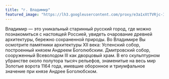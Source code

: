 ```yaml
---
title: "г. Владимир"
featured_image: "https://lh3.googleusercontent.com/proxy/e3a1xXtTVRjc-I8bPUnlRVZFd845Y543HBP6SJOw8heOgTxMGot78ij6AOrTDNrqmccIDi84Ew2e9vDjteMVJYu6pcfTxthvgiG3VXG_nt6OcZ-4N-5lW-CMgjFs7XPPOCZsA-W2AihwMbXoYZ0CLIyZ7WTCivn_DYAOWsgsW-YIKUhYzYdXKF7Z9hRzrdyj41ocWQf9IwiU23FBTwC4hXf94CUp0aBDvup6v79HnGy750hkjMNAnWHh1_TD5ccE-y_WtgROeWo3SpvVLfvCutTsgsS9RP-GMz7xI8QuntNjObQ2h4LF_ZEuO2t1TuSdots-ViLJBstXXt800IkpN5wJtN8KnxsuxSFdYK2bHy_dKIlZXLEWnMpndMPTrqHk144oqHWb7VdGVi8U2Bg4rorImMl6dNf-Ahhzd0EymYPez6XNpiduRBVNLL-u-IVEPS9lJejIq0xFvvV4viOlxzB8qj83KRMWSnE59M6VJCZapTmDpiTBP2RL87itAWf4jYeO1AqMhyKK3PemJzkxqx4HuMDXeDnWAIM1_EENUdq0DEuiNIRe7L6Jh447D9tk5_I77Y5PsRORObR22bzhE1XY9T_OL4Vg7wMSN2BQD2pECSUPPthJk4MpfVVnAnMthAAkgF6I4VsjD4vdoy4"
---
```


Владимир — это уникальный старинный русский город, где можно познакомиться с
настоящей Россией, увидеть очарование древней архитектуры, бережно сохраненной природы. 
Во Владимире Вы осмотрите памятники архитектуры ХII века: Успенский собор, построенный 
князем Андреем Боголюбским. Дмитровский собор, сооруженный Всеволодом III
как дворцовый храм. В его скульптурном убранстве около полутора тысяч рельефов,
знаменитые на весь мир Золотые ворота 1164 года, имевшие оборонное и триумфальное значение
при князе Андрее Боголюбском.